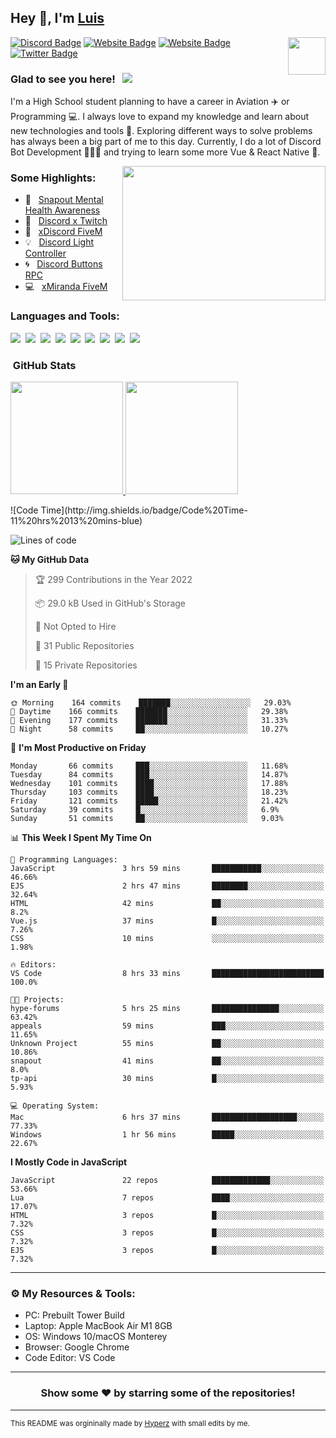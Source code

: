 ## Hey 👋, I'm [Luis](https://hypnoticsiege.net/) 

<img align="right" height="60" width="60" alt="" src="https://hypnoticsiege.net/images/uploads/logo.png" />

[![Discord Badge](https://img.shields.io/badge/-Discord-000000?style=flat-square&logo=Discord&logoColor=white)](https://hypnoticsiege.net/discord)
[![Website Badge](https://img.shields.io/badge/Snowside-000000?style=flat-square&logo=snowpack&logoColor=blue)](https://hypnoticsiege.net/snowside)
[![Website Badge](https://img.shields.io/badge/Website-000000?style=flat-square&logo=google-chrome&logoColor=white)](https://hypnoticsiege.net/)
[![Twitter Badge](https://img.shields.io/badge/-Twitter-000000?style=flat-square&logo=Twitter&logoColor=blue)](https://twitter.com/hypnoticsiege)

### Glad to see you here! &nbsp; ![](https://komarev.com/ghpvc/?username=HypnoticSiege&label=Views&color=blue&style=plastic) 

I'm a High School student planning to have a career in Aviation ✈️ or Programming 💻. I always love to expand my knowledge and learn about new technologies and tools 🔨.  Exploring different ways to solve problems has always been a big part of me to this day. Currently, I do a lot of Discord Bot Development 👨🏻‍💻 and trying to learn some more Vue & React Native 👀.

<img align="right" height="215" width="325" alt="" src="https://cdn.dribbble.com/users/416610/screenshots/4801105/coding_desk_flat_vector_ui_ux_design_illustration_motion_animation_gif2.gif" />


### Some Highlights:

- 📌 &nbsp; [Snapout Mental Health Awareness](https://snapout.nl/)
- 🚀 &nbsp; [Discord x Twitch](https://github.com/HypnoticSiege/Discord-x-Twitch)
- 🏫 &nbsp; [xDiscord FiveM](https://github.com/HypnoticSiege/xDiscord)
- 💡 &nbsp; [Discord Light Controller](https://github.com/HypnoticSiege/discord-light-controller)
- 🌀 &nbsp; [Discord Buttons RPC](https://github.com/HypnoticSiege/Discord-Buttons-RPC)
- 💻 &nbsp; [xMiranda FiveM](https://github.com/HypnoticSiege/xMiranda)

### Languages and Tools:

![](https://img.shields.io/badge/JavaScript-000000?style=for-the-badge&logo=javascript&logoColor=yellow)&nbsp;
![](https://img.shields.io/badge/Node.js-000000?style=for-the-badge&logo=node.js&logoColor=green)&nbsp;
![](https://img.shields.io/badge/HTML5-000000?style=for-the-badge&logo=html5&logoColor=orange)&nbsp;
![](https://img.shields.io/badge/CSS3-000000?style=for-the-badge&logo=css3&logoColor=blue)&nbsp;
![](https://img.shields.io/badge/Typescript-000000?style=for-the-badge&logo=typescript&logoColor=blue)&nbsp;
![](https://img.shields.io/badge/Windows-000000?style=for-the-badge&logo=windows&logoColor=blue)&nbsp;
![](https://img.shields.io/badge/Linux-000000?style=for-the-badge&logo=linux&logoColor=orange)&nbsp;
![](https://img.shields.io/badge/Discord-000000?style=for-the-badge&logo=discord&logoColor=white)&nbsp;
![](https://img.shields.io/badge/GitHub-000000?style=for-the-badge&logo=github&logoColor=white)&nbsp;

### &nbsp;GitHub Stats

<p align="left">
<a href="https://github.com/HypnoticSiege">
  <img height="180em" src="https://github-readme-stats-eight-theta.vercel.app/api?username=HypnoticSiege&show_icons=true&theme=react&include_all_commits=true&count_private=true"/>
  <img height="180em" src="https://github-readme-stats-eight-theta.vercel.app/api/top-langs/?username=HypnoticSiege&layout=compact&langs_count=8&theme=react"/>
  </a>
</p>
<!--START_SECTION:waka-->
![Code Time](http://img.shields.io/badge/Code%20Time-11%20hrs%2013%20mins-blue)

![Lines of code](https://img.shields.io/badge/From%20Hello%20World%20I%27ve%20Written-217%20Thousand%20lines%20of%20code-blue)

**🐱 My GitHub Data** 

> 🏆 299 Contributions in the Year 2022
 > 
> 📦 29.0 kB Used in GitHub's Storage 
 > 
> 🚫 Not Opted to Hire
 > 
> 📜 31 Public Repositories 
 > 
> 🔑 15 Private Repositories  
 > 
**I'm an Early 🐤** 

```text
🌞 Morning    164 commits    ███████░░░░░░░░░░░░░░░░░░   29.03% 
🌆 Daytime    166 commits    ███████░░░░░░░░░░░░░░░░░░   29.38% 
🌃 Evening    177 commits    ███████░░░░░░░░░░░░░░░░░░   31.33% 
🌙 Night      58 commits     ██░░░░░░░░░░░░░░░░░░░░░░░   10.27%

```
📅 **I'm Most Productive on Friday** 

```text
Monday       66 commits     ███░░░░░░░░░░░░░░░░░░░░░░   11.68% 
Tuesday      84 commits     ███░░░░░░░░░░░░░░░░░░░░░░   14.87% 
Wednesday    101 commits    ████░░░░░░░░░░░░░░░░░░░░░   17.88% 
Thursday     103 commits    ████░░░░░░░░░░░░░░░░░░░░░   18.23% 
Friday       121 commits    █████░░░░░░░░░░░░░░░░░░░░   21.42% 
Saturday     39 commits     █░░░░░░░░░░░░░░░░░░░░░░░░   6.9% 
Sunday       51 commits     ██░░░░░░░░░░░░░░░░░░░░░░░   9.03%

```


📊 **This Week I Spent My Time On** 

```text
💬 Programming Languages: 
JavaScript               3 hrs 59 mins       ███████████░░░░░░░░░░░░░░   46.66% 
EJS                      2 hrs 47 mins       ████████░░░░░░░░░░░░░░░░░   32.64% 
HTML                     42 mins             ██░░░░░░░░░░░░░░░░░░░░░░░   8.2% 
Vue.js                   37 mins             █░░░░░░░░░░░░░░░░░░░░░░░░   7.26% 
CSS                      10 mins             ░░░░░░░░░░░░░░░░░░░░░░░░░   1.98%

🔥 Editors: 
VS Code                  8 hrs 33 mins       █████████████████████████   100.0%

🐱‍💻 Projects: 
hype-forums              5 hrs 25 mins       ███████████████░░░░░░░░░░   63.42% 
appeals                  59 mins             ███░░░░░░░░░░░░░░░░░░░░░░   11.65% 
Unknown Project          55 mins             ██░░░░░░░░░░░░░░░░░░░░░░░   10.86% 
snapout                  41 mins             ██░░░░░░░░░░░░░░░░░░░░░░░   8.0% 
tp-api                   30 mins             █░░░░░░░░░░░░░░░░░░░░░░░░   5.93%

💻 Operating System: 
Mac                      6 hrs 37 mins       ███████████████████░░░░░░   77.33% 
Windows                  1 hr 56 mins        █████░░░░░░░░░░░░░░░░░░░░   22.67%

```

**I Mostly Code in JavaScript** 

```text
JavaScript               22 repos            █████████████░░░░░░░░░░░░   53.66% 
Lua                      7 repos             ████░░░░░░░░░░░░░░░░░░░░░   17.07% 
HTML                     3 repos             █░░░░░░░░░░░░░░░░░░░░░░░░   7.32% 
CSS                      3 repos             █░░░░░░░░░░░░░░░░░░░░░░░░   7.32% 
EJS                      3 repos             █░░░░░░░░░░░░░░░░░░░░░░░░   7.32%

```



<!--END_SECTION:waka-->

---

### ⚙️ My Resources & Tools:

- PC: Prebuilt Tower Build
- Laptop: Apple MacBook Air M1 8GB
- OS: Windows 10/macOS Monterey
- Browser: Google Chrome
- Code Editor: VS Code

---

<h3 align=center>Show some ❤️ by starring some of the repositories!</h3>

---
<small>This README was orgininally made by <a href="https://hyperz.net/">Hyperz</a> with small edits by me.</small>
